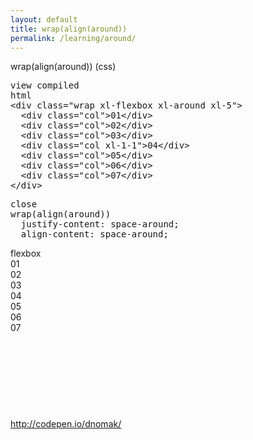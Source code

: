 ```yaml
---
layout: default
title: wrap(align(around))
permalink: /learning/around/
---
```


<div id="css">
  <div class="dn-browser">
    <div class="dn-browser-header">
      <div class="dn-browser-button">
        <div class="wrap xl-auto">
          <div class="col"><div class="dn-browser-button__circle"></div></div>
          <div class="col"><div class="dn-browser-button__circle"></div></div>
          <div class="col"><div class="dn-browser-button__circle"></div></div>
        </div>
      </div>
      <div class="dn-style--title">wrap(align(<span>around</span>)) (css)</div>
      <a href="/" class="dn-logo"><img src="/img/flexiblegs-logo-white.png" alt=""></a>
    </div>
    <div class="dn-browser-body">
      <div class="dn-browser-body__pre">
        <pre class="is-not-compiled"><div class="dn-tag dn-tag--gray dn-tag--top dn-tag--button">view compiled</div><div class="dn-tag dn-tag--gray dn-tag--bottom">html</div><!--
          -->&lt;div class="wrap xl-flexbox <span>xl-around</span> xl-5"&gt;<br/><!--
          -->  &lt;div class="col"&gt;01&lt;/div&gt;<br/><!--
          -->  &lt;div class="col"&gt;02&lt;/div&gt;<br/><!--
          -->  &lt;div class="col"&gt;03&lt;/div&gt;<br/><!--
          -->  &lt;div class="col xl-1-1"&gt;04&lt;/div&gt;<br/><!--
          -->  &lt;div class="col"&gt;05&lt;/div&gt;<br/><!--
          -->  &lt;div class="col"&gt;06&lt;/div&gt;<br/><!--
          -->  &lt;div class="col"&gt;07&lt;/div&gt;<br/><!--
          -->&lt;/div&gt;<!--
        --></pre>
        <pre class="is-compiled"><div class="dn-tag dn-tag--black dn-tag--top dn-tag--button">close</div><!--
          --><span>wrap(align(around))</span><br/><!--
          -->  justify-content: space-around;<br/><!--
          -->  align-content: space-around;<br/><!--
        --></pre>
      </div>
      <div class="dn-browser-body__item">
        <div class="dn-tag dn-tag--red dn-tag--center">flexbox</div>
        <div class="wrap xl-flexbox xl-around xl-5 dn-style--wrap" style="height: 256px;">
          <div class="col"><div class="dn-style--col">01</div></div>
          <div class="col"><div class="dn-style--col">02</div></div>
          <div class="col"><div class="dn-style--col">03</div></div>
          <div class="col xl-1-1"><div class="dn-style--col">04</div></div>
          <div class="col"><div class="dn-style--col">05</div></div>
          <div class="col"><div class="dn-style--col">06</div></div>
          <div class="col"><div class="dn-style--col">07</div></div>
        </div>
      </div>
      <div class="dn-browser-footer">
        <div class="wrap xl-gutter-24 xl-outside-24 xl-right xl-auto">
          <div class="col">
            <a href="http://codepen.io/dnomak/" class="dn-button dn-button--link dn-button--right">
              http://codepen.io/dnomak/
            </a>
          </div>
        </div>
      </div>
    </div>
  </div>
</div>
